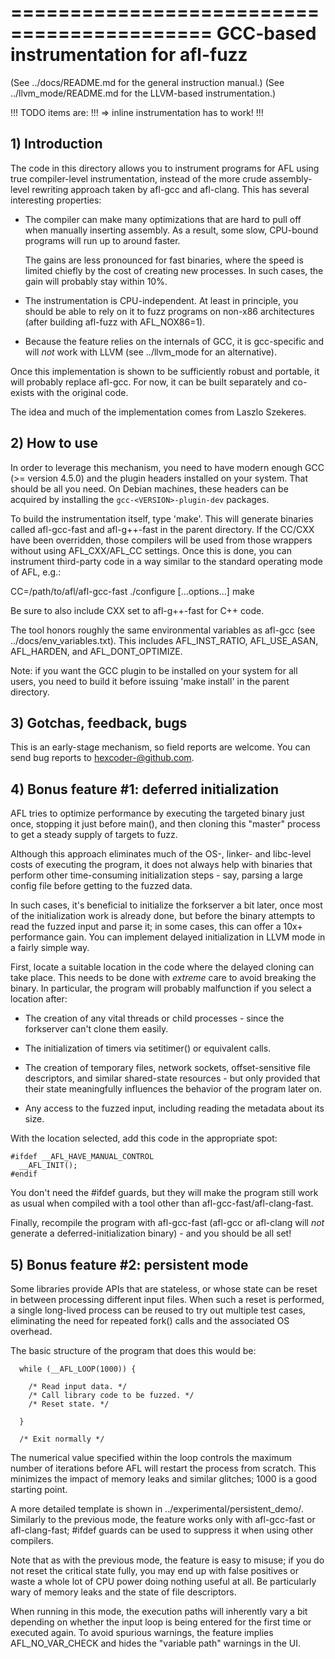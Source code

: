 ===========================================
GCC-based instrumentation for afl-fuzz
======================================

  (See ../docs/README.md for the general instruction manual.)
  (See ../llvm_mode/README.md for the LLVM-based instrumentation.)

!!! TODO items are:
!!!  => inline instrumentation has to work!
!!!


## 1) Introduction

The code in this directory allows you to instrument programs for AFL using
true compiler-level instrumentation, instead of the more crude
assembly-level rewriting approach taken by afl-gcc and afl-clang. This has
several interesting properties:

  - The compiler can make many optimizations that are hard to pull off when
    manually inserting assembly. As a result, some slow, CPU-bound programs will
    run up to around faster.

    The gains are less pronounced for fast binaries, where the speed is limited
    chiefly by the cost of creating new processes. In such cases, the gain will
    probably stay within 10%.

  - The instrumentation is CPU-independent. At least in principle, you should
    be able to rely on it to fuzz programs on non-x86 architectures (after
    building afl-fuzz with AFL_NOX86=1).

  - Because the feature relies on the internals of GCC, it is gcc-specific
    and will *not* work with LLVM (see ../llvm_mode for an alternative).

Once this implementation is shown to be sufficiently robust and portable, it
will probably replace afl-gcc. For now, it can be built separately and
co-exists with the original code.

The idea and much of the implementation comes from Laszlo Szekeres.

## 2) How to use

In order to leverage this mechanism, you need to have modern enough GCC
(>= version 4.5.0) and the plugin headers installed on your system. That
should be all you need. On Debian machines, these headers can be acquired by
installing the `gcc-<VERSION>-plugin-dev` packages.

To build the instrumentation itself, type 'make'. This will generate binaries
called afl-gcc-fast and afl-g++-fast in the parent directory. 
If the CC/CXX have been overridden, those compilers will be used from
those wrappers without using AFL_CXX/AFL_CC settings.
Once this is done, you can instrument third-party code in a way similar to the
standard operating mode of AFL, e.g.:

  CC=/path/to/afl/afl-gcc-fast ./configure [...options...]
  make

Be sure to also include CXX set to afl-g++-fast for C++ code.

The tool honors roughly the same environmental variables as afl-gcc (see
../docs/env_variables.txt). This includes AFL_INST_RATIO, AFL_USE_ASAN,
AFL_HARDEN, and AFL_DONT_OPTIMIZE.

Note: if you want the GCC plugin to be installed on your system for all
users, you need to build it before issuing 'make install' in the parent
directory.

## 3) Gotchas, feedback, bugs

This is an early-stage mechanism, so field reports are welcome. You can send bug
reports to <hexcoder-@github.com>.

## 4) Bonus feature #1: deferred initialization

AFL tries to optimize performance by executing the targeted binary just once,
stopping it just before main(), and then cloning this "master" process to get
a steady supply of targets to fuzz.

Although this approach eliminates much of the OS-, linker- and libc-level
costs of executing the program, it does not always help with binaries that
perform other time-consuming initialization steps - say, parsing a large config
file before getting to the fuzzed data.

In such cases, it's beneficial to initialize the forkserver a bit later, once
most of the initialization work is already done, but before the binary attempts
to read the fuzzed input and parse it; in some cases, this can offer a 10x+
performance gain. You can implement delayed initialization in LLVM mode in a
fairly simple way.

First, locate a suitable location in the code where the delayed cloning can
take place. This needs to be done with *extreme* care to avoid breaking the
binary. In particular, the program will probably malfunction if you select
a location after:

  - The creation of any vital threads or child processes - since the forkserver
    can't clone them easily.

  - The initialization of timers via setitimer() or equivalent calls.

  - The creation of temporary files, network sockets, offset-sensitive file
    descriptors, and similar shared-state resources - but only provided that
    their state meaningfully influences the behavior of the program later on.

  - Any access to the fuzzed input, including reading the metadata about its
    size.

With the location selected, add this code in the appropriate spot:

```
#ifdef __AFL_HAVE_MANUAL_CONTROL
  __AFL_INIT();
#endif
```

You don't need the #ifdef guards, but they will make the program still work as
usual when compiled with a tool other than afl-gcc-fast/afl-clang-fast.

Finally, recompile the program with afl-gcc-fast (afl-gcc or afl-clang will
*not* generate a deferred-initialization binary) - and you should be all set!

## 5) Bonus feature #2: persistent mode

Some libraries provide APIs that are stateless, or whose state can be reset in
between processing different input files. When such a reset is performed, a
single long-lived process can be reused to try out multiple test cases,
eliminating the need for repeated fork() calls and the associated OS overhead.

The basic structure of the program that does this would be:

```
  while (__AFL_LOOP(1000)) {

    /* Read input data. */
    /* Call library code to be fuzzed. */
    /* Reset state. */

  }

  /* Exit normally */
```

The numerical value specified within the loop controls the maximum number
of iterations before AFL will restart the process from scratch. This minimizes
the impact of memory leaks and similar glitches; 1000 is a good starting point.

A more detailed template is shown in ../experimental/persistent_demo/.
Similarly to the previous mode, the feature works only with afl-gcc-fast or
afl-clang-fast; #ifdef guards can be used to suppress it when using other
compilers.

Note that as with the previous mode, the feature is easy to misuse; if you
do not reset the critical state fully, you may end up with false positives or
waste a whole lot of CPU power doing nothing useful at all. Be particularly
wary of memory leaks and the state of file descriptors.

When running in this mode, the execution paths will inherently vary a bit
depending on whether the input loop is being entered for the first time or
executed again. To avoid spurious warnings, the feature implies
AFL_NO_VAR_CHECK and hides the "variable path" warnings in the UI.


